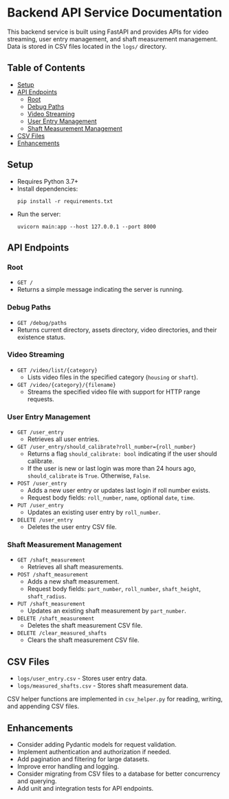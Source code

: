 # Backend API Service Documentation

This backend service is built using FastAPI and provides APIs for video streaming, user entry management, and shaft measurement management. Data is stored in CSV files located in the `logs/` directory.

## Table of Contents

- [Setup](#setup)
- [API Endpoints](#api-endpoints)
  - [Root](#root)
  - [Debug Paths](#debug-paths)
  - [Video Streaming](#video-streaming)
  - [User Entry Management](#user-entry-management)
  - [Shaft Measurement Management](#shaft-measurement-management)
- [CSV Files](#csv-files)
- [Enhancements](#enhancements)

## Setup

- Requires Python 3.7+
- Install dependencies:
  ```
  pip install -r requirements.txt
  ```
- Run the server:
  ```
  uvicorn main:app --host 127.0.0.1 --port 8000
  ```

## API Endpoints

### Root

- `GET /`
- Returns a simple message indicating the server is running.

### Debug Paths

- `GET /debug/paths`
- Returns current directory, assets directory, video directories, and their existence status.

### Video Streaming

- `GET /video/list/{category}`
  - Lists video files in the specified category (`housing` or `shaft`).
- `GET /video/{category}/{filename}`
  - Streams the specified video file with support for HTTP range requests.

### User Entry Management

- `GET /user_entry`
  - Retrieves all user entries.
- `GET /user_entry/should_calibrate?roll_number={roll_number}`
  - Returns a flag `should_calibrate: bool` indicating if the user should calibrate.
  - If the user is new or last login was more than 24 hours ago, `should_calibrate` is `True`. Otherwise, `False`.
- `POST /user_entry`
  - Adds a new user entry or updates last login if roll number exists.
  - Request body fields: `roll_number`, `name`, optional `date`, `time`.
- `PUT /user_entry`
  - Updates an existing user entry by `roll_number`.
- `DELETE /user_entry`
  - Deletes the user entry CSV file.

### Shaft Measurement Management

- `GET /shaft_measurement`
  - Retrieves all shaft measurements.
- `POST /shaft_measurement`
  - Adds a new shaft measurement.
  - Request body fields: `part_number`, `roll_number`, `shaft_height`, `shaft_radius`.
- `PUT /shaft_measurement`
  - Updates an existing shaft measurement by `part_number`.
- `DELETE /shaft_measurement`
  - Deletes the shaft measurement CSV file.
- `DELETE /clear_measured_shafts`
  - Clears the shaft measurement CSV file.

## CSV Files

- `logs/user_entry.csv` - Stores user entry data.
- `logs/measured_shafts.csv` - Stores shaft measurement data.

CSV helper functions are implemented in `csv_helper.py` for reading, writing, and appending CSV files.

## Enhancements

- Consider adding Pydantic models for request validation.
- Implement authentication and authorization if needed.
- Add pagination and filtering for large datasets.
- Improve error handling and logging.
- Consider migrating from CSV files to a database for better concurrency and querying.
- Add unit and integration tests for API endpoints.
